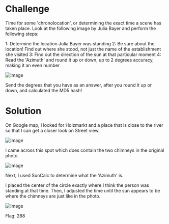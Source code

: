 # Challenge

Time for some 'chronolocation', or determining the exact time a scene has taken place. Look at the following image by Julia Bayer and perform the following steps:

1: Determine the location Julia Bayer was standing
2: Be sure about the location! Find out where she stood, not just the name of the establishment she visited
3: Find out the direction of the sun at that particular moment
4: Read the 'Azimuth' and round it up or down, up to 2 degrees accuracy, making it an even number

![image](https://user-images.githubusercontent.com/81070073/121300011-190a4b80-c8ab-11eb-8751-a55052871770.png)

Send the degrees that you have as an answer, after you round it up or down, and calculated the MD5 hash!

# Solution

On Google map, I looked for Holzmarkt and a place that is close to the river so that I can get a closer look on Street view.

![image](https://user-images.githubusercontent.com/81070073/121301887-b4042500-c8ad-11eb-957a-bacd74bd3109.png)

I came across this spot which does contain the two chimneys in the original photo.

![image](https://user-images.githubusercontent.com/81070073/121302011-e0b83c80-c8ad-11eb-9166-4338599a5736.png)

Next, I used SunCalc to determine what the 'Azimuth' is.

I placed the center of the circle exactly where I think the person was standing at that time. Then, I adjusted the time until the sun appears to be where the chimneys are just like in the photo.

![image](https://user-images.githubusercontent.com/81070073/121303886-75bc3500-c8b0-11eb-9934-14940e896557.png)

Flag: 288
